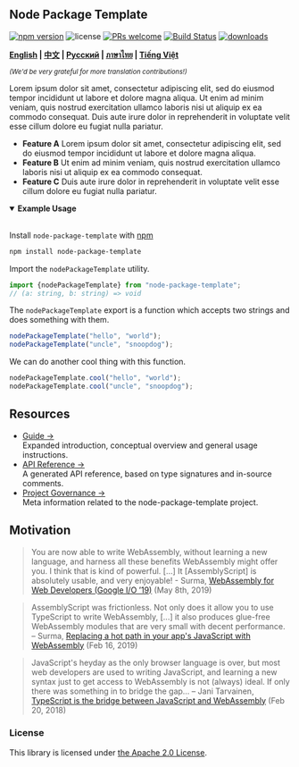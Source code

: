 ## Node Package Template

[![npm version](https://img.shields.io/npm/v/style-dictionary.svg?style=flat-square)](https://badge.fury.io/js/style-dictionary) ![license](https://img.shields.io/npm/l/style-dictionary.svg?style=flat-square) [![PRs welcome](https://img.shields.io/badge/PRs-welcome-brightgreen.svg?style=flat-square)](https://github.com/amzn/style-dictionary/blob/master/CONTRIBUTING.md#submitting-pull-requests) [![Build Status](https://img.shields.io/travis/amzn/style-dictionary.svg?style=flat-square)](https://travis-ci.org/amzn/style-dictionary) [![downloads](https://img.shields.io/npm/dm/style-dictionary.svg?style=flat-square)](https://www.npmjs.com/package/style-dictionary)

<strong>
  <a href="README.md">English</a> |
  <a href="README-zh-cn.md">中文</a> |
  <a href="README-ru-ru.md">Русский</a> |
  <a href="README-th-th.md">ภาษาไทย</a> |
  <a href="README-vi-vn.md">Tiếng Việt</a>
</strong>

<sup><em>(We'd be very grateful for more translation contributions!)</em></sup>

Lorem ipsum dolor sit amet, consectetur adipiscing elit, sed do eiusmod tempor incididunt ut labore et dolore magna aliqua. Ut enim ad minim veniam, quis nostrud exercitation ullamco laboris nisi ut aliquip ex ea commodo consequat. Duis aute irure dolor in reprehenderit in voluptate velit esse cillum dolore eu fugiat nulla pariatur.

- **Feature A** Lorem ipsum dolor sit amet, consectetur adipiscing elit, sed do eiusmod tempor incididunt ut labore et dolore magna aliqua.
- **Feature B** Ut enim ad minim veniam, quis nostrud exercitation ullamco laboris nisi ut aliquip ex ea commodo consequat.
- **Feature C** Duis aute irure dolor in reprehenderit in voluptate velit esse cillum dolore eu fugiat nulla pariatur.

<details open>
<summary><b>Example Usage</b></summary>

<br />

Install `node-package-template` with [npm](http://npmjs.org/)

```sh
npm install node-package-template
```

Import the `nodePackageTemplate` utility.

```ts
import {nodePackageTemplate} from "node-package-template";
// (a: string, b: string) => void
```

The `nodePackageTemplate` export is a function which accepts two strings and does something with them.

```ts
nodePackageTemplate("hello", "world");
nodePackageTemplate("uncle", "snoopdog");
```

We can do another cool thing with this function.

```ts
nodePackageTemplate.cool("hello", "world");
nodePackageTemplate.cool("uncle", "snoopdog");
```

</details>

## Resources

- [Guide &rarr;](docs/guide.md)<br />Expanded introduction, conceptual overview and general usage instructions.
- [API Reference &rarr;](docs/reference.md)<br />A generated API reference, based on type signatures and in-source comments.
- [Project Governance &rarr;](docs/governance.md)<br />Meta information related to the node-package-template project.

## Motivation

> You are now able to write WebAssembly, without learning a new language, and harness all these benefits WebAssembly might offer you. I think that is kind of powerful. [...] It [AssemblyScript] is absolutely usable, and very enjoyable! - Surma, [WebAssembly for Web Developers (Google I/O ’19)](https://youtu.be/njt-Qzw0mVY) (May 8th, 2019)

> AssemblyScript was frictionless. Not only does it allow you to use TypeScript to write WebAssembly, [...] it also produces glue-free WebAssembly modules that are very small with decent performance. – Surma, [Replacing a hot path in your app's JavaScript with WebAssembly](https://developers.google.com/web/updates/2019/02/hotpath-with-wasm) (Feb 16, 2019)

> JavaScript's heyday as the only browser language is over, but most web developers are used to writing JavaScript, and learning a new syntax just to get access to WebAssembly is not (always) ideal. If only there was something in to bridge the gap… – Jani Tarvainen, [TypeScript is the bridge between JavaScript and WebAssembly](https://malloc.fi/typescript-bridge-javascript-webassembly) (Feb 20, 2018)

### License

This library is licensed under [the Apache 2.0 License](LICENSE).
